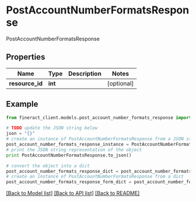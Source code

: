 # PostAccountNumberFormatsResponse

PostAccountNumberFormatsResponse

## Properties

Name | Type | Description | Notes
------------ | ------------- | ------------- | -------------
**resource_id** | **int** |  | [optional] 

## Example

```python
from fineract_client.models.post_account_number_formats_response import PostAccountNumberFormatsResponse

# TODO update the JSON string below
json = "{}"
# create an instance of PostAccountNumberFormatsResponse from a JSON string
post_account_number_formats_response_instance = PostAccountNumberFormatsResponse.from_json(json)
# print the JSON string representation of the object
print PostAccountNumberFormatsResponse.to_json()

# convert the object into a dict
post_account_number_formats_response_dict = post_account_number_formats_response_instance.to_dict()
# create an instance of PostAccountNumberFormatsResponse from a dict
post_account_number_formats_response_form_dict = post_account_number_formats_response.from_dict(post_account_number_formats_response_dict)
```
[[Back to Model list]](../README.md#documentation-for-models) [[Back to API list]](../README.md#documentation-for-api-endpoints) [[Back to README]](../README.md)


